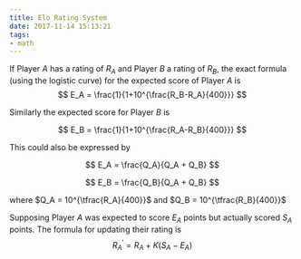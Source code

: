 ```yaml
---
title: Elo Rating System
date: 2017-11-14 15:13:21
tags:
- math
---
```


If Player $A$ has a rating of $R_{A}$ and Player $B$ a rating of $R_{B}$, the exact formula (using the logistic curve) for the expected score of Player $A$ is
$$
E_A = \frac{1}{1+10^{\frac{R_B-R_A}{400}}}
$$

Similarly the expected score for Player $B$ is

$$
E_B = \frac{1}{1+10^{\frac{R_A-R_B}{400}}}
$$

This could also be expressed by

$$
E_A = \frac{Q_A}{Q_A + Q_B}
$$

$$
E_B = \frac{Q_B}{Q_A + Q_B}
$$

where $Q_A = 10^{\tfrac{R_A}{400}}$ and $Q_B = 10^{\tfrac{R_B}{400}}$

Supposing Player $A$ was expected to score $E_{A}$ points but actually scored $S_{A}$ points. The formula for updating their rating is
$$
R_{A}^{\prime }=R_{A}+K(S_{A}-E_{A})
$$
